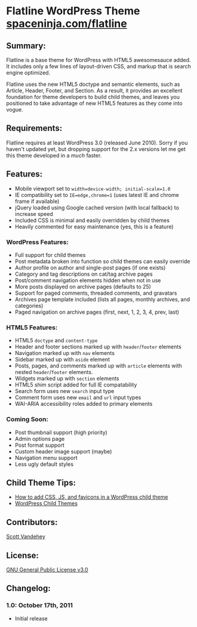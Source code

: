 # Flatline WordPress Theme [spaceninja.com/flatline](http://spaceninja.com/flatline)

## Summary:

Flatline is a base theme for WordPress with HTML5 awesomesauce added. It includes only a few lines of layout-driven CSS, and markup that is search engine optimized.

Flatline uses the new HTML5 doctype and semantic elements, such as Article, Header, Footer, and Section. As a result, it provides an excellent foundation for theme developers to build child themes, and leaves you positioned to take advantage of new HTML5 features as they come into vogue.

## Requirements:

Flatline requires at least WordPress 3.0 (released June 2010). Sorry if you haven't updated yet, but dropping support for the 2.x versions let me get this theme developed in a *much* faster.

## Features:

* Mobile viewport set to `width=device-width; initial-scale=1.0`
* IE compatibility set to `IE=edge,chrome=1` (uses latest IE and chrome frame if available)
* jQuery loaded using Google cached version (with local fallback) to increase speed
* Included CSS is minimal and easily overridden by child themes
* Heavily commented for easy maintenance (yes, this is a feature)

### WordPress Features:

* Full support for child themes
* Post metadata broken into function so child themes can easily override
* Author profile on author and single-post pages (if one exists)
* Category and tag descriptions on cat/tag archive pages
* Post/comment navigation elements hidden when not in use
* More posts displayed on archive pages (defaults to 25)
* Support for paged comments, threaded comments, and gravatars
* Archives page template included (lists all pages, monthly archives, and categories)
* Paged navigation on archive pages (first, next, 1, 2, 3, 4, prev, last)

### HTML5 Features:

* HTML5 `doctype` and `content-type`
* Header and footer sections marked up with `header`/`footer` elements
* Navigation marked up with `nav` elements
* Sidebar marked up with `aside` element
* Posts, pages, and comments marked up with `article` elements with nested `header`/`footer` elements.
* Widgets marked up with `section` elements
* HTML5 shim script added for full IE compatability
* Search form uses new `search` input type
* Comment form uses new `email` and `url` input types
* WAI-ARIA accessibility roles added to primary elements

### Coming Soon:

* Post thumbnail support (high priority)
* Admin options page
* Post format support
* Custom header image support (maybe)
* Navigation menu support
* Less ugly default styles

## Child Theme Tips:

* [How to add CSS, JS, and favicons in a WordPress child theme ](http://themeshaper.com/2008/07/02/functions-php-wordpress-child-themes/)
* [WordPress Child Themes](http://codex.wordpress.org/Child_Themes)

## Contributors:

[Scott Vandehey](http://spaceninja.com/)

## License:

[GNU General Public License v3.0](http://www.gnu.org/licenses/gpl-3.0.html)

## Changelog:

### 1.0: October 17th, 2011

* Initial release